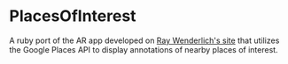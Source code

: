 # PlacesOfInterest #

A ruby port of the AR app developed on [Ray Wenderlich's site](http://www.raywenderlich.com/146436/augmented-reality-ios-tutorial-location-based-2) that utilizes the Google Places API to display annotations of nearby places of interest.
